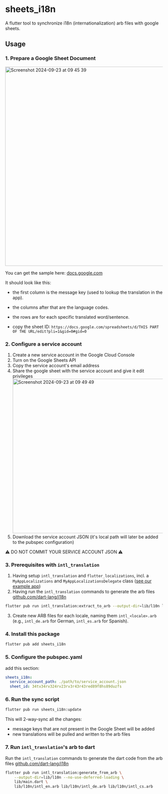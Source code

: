 # sheets_i18n

A flutter tool to synchronize i18n (internationalization) arb files with google sheets.

## Usage

### 1. Prepare a Google Sheet Document

<img width="637" alt="Screenshot 2024-09-23 at 09 45 39" src="https://github.com/user-attachments/assets/088de4fe-2dcf-466f-a507-03abfcd85e19">

You can get the sample here: [docs.google.com](https://docs.google.com/spreadsheets/d/1FY5zf1ngPyFsnv5F15BafzVA7UYi0kP3cZ4LE3XhZzY/edit?usp=sharing)

It should look like this:
- the first column is the message key (used to lookup the translation in the app).
- the columns after that are the language codes.
- the rows are for each specific translated word/sentence.

- copy the sheet ID: `https://docs.google.com/spreadsheets/d/THIS PART OF THE URL/edit?pli=1&gid=0#gid=0`

### 2. Configure a service account

1. Create a new service account in the Google Cloud Console
2. Turn on the Google Sheets API
3. Copy the service account's email address
4. Share the google sheet with the service account and give it edit privileges
    <img width="494" alt="Screenshot 2024-09-23 at 09 49 49" src="https://github.com/user-attachments/assets/33223e19-5da5-482e-be22-abee7d021ff4">
5. Download the service account JSON (it's local path will later be added to the pubspec configuration)

⚠️ DO NOT COMMIT YOUR SERVICE ACCOUNT JSON ⚠️

### 3. Prerequisites with `intl_translation`

1. Having setup `intl_translation` and `flutter_localizations`, incl. a `MyAppLocalizations` and `MyAppLocalizationsDelegate` class ([see our example app](https://github.com/lukas-h/sheets_i18n/tree/main/example))
2. Having run the `intl_translation` commands to generate the arb files [github.com/dart-lang/i18n](https://github.com/dart-lang/i18n/tree/main/pkgs/intl_translation#extracting-and-using-translated-messages)  
```bash
flutter pub run intl_translation:extract_to_arb --output-dir=lib/l10n lib/main.dart
```
3. Create new ARB files for each locale, naming them `intl_<locale>.arb` (e.g., `intl_de.arb` for German, `intl_es.arb` for Spanish).

### 4. Install this package

```bash
flutter pub add sheets_i18n
```

### 5. Configure the pubspec.yaml

add this section:

```yaml
sheets_i18n:
  service_account_path: ./path/to/service_account.json
  sheet_id: 34tv34rv324rv23rv3r43r43red89f8hs89duzfs
```

### 6. Run the sync script

```bash
flutter pub run sheets_i18n:update
```

This will 2-way-sync all the changes:
- message keys that are not present in the Google Sheet will be added
- new translations will be pulled and written to the arb files

### 7. Run `intl_translation`'s arb to dart

Run the `intl_translation` commands to generate the dart code from the arb files [github.com/dart-lang/i18n](https://github.com/dart-lang/i18n/tree/main/pkgs/intl_translation#extracting-and-using-translated-messages)

```bash
flutter pub run intl_translation:generate_from_arb \
    --output-dir=lib/l10n --no-use-deferred-loading \
    lib/main.dart \
    lib/l10n/intl_en.arb lib/l10n/intl_de.arb lib/l10n/intl_cs.arb
```
